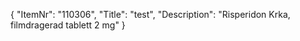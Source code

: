 {
  "ItemNr": "110306",
  "Title": "test",
  "Description": "Risperidon Krka, filmdragerad tablett 2 mg"
}